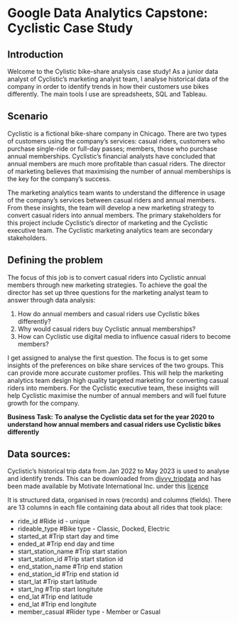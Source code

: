 # Google Data Analytics Capstone: Cyclistic Case Study

## Introduction
Welcome to the Cylistic bike-share analysis case study!
As a junior data analyst of Cyclistic’s marketing analyst team, I analyse historical data of the company in order to identify trends in how their customers use bikes differently. The main tools I use are spreadsheets, SQL and Tableau.

## Scenario
Cyclistic is a fictional bike-share company in Chicago. There are two types of customers using the company’s services: casual riders, customers who purchase single-ride or full-day passes; members, those who purchase annual memberships.
Cyclistic’s financial analysts have concluded that annual members are much more profitable than casual riders. The director of marketing believes that maximising the number of annual memberships is the key for the company’s success.

The marketing analytics team wants to understand the difference in usage of the company’s services between casual riders and annual members. From these insights, the team will develop a new marketing strategy to convert casual riders into annual members. The primary stakeholders for this project include Cyclistic’s director of marketing and the Cyclistic executive team. The Cyclistic marketing analytics team are secondary stakeholders. 

## Defining the problem
The focus of this job is to convert casual riders into Cyclistic annual members through new marketing strategies. To achieve the goal the director has set up three questions for the marketing analyst team to answer through data analysis:

1. How do annual members and casual riders use Cyclistic bikes differently?
2. Why would casual riders buy Cyclistic annual memberships?
3. How can Cyclistic use digital media to influence casual riders to become members?

I get assigned to analyse the first question. The focus is to get some insights of the preferences on bike share services of the two groups. This can provide more accurate customer profiles. This will help the marketing analytics team design high quality targeted marketing for converting casual riders into members. For the Cyclistic executive team, these insights will help Cyclistic maximise the number of annual members and will fuel future growth for the company.

**Business Task:**
**To analyse the Cyclistic data set for the year 2020 to understand how annual members and casual riders use Cyclistic bikes differently**

## Data sources:
Cyclistic’s historical trip data from Jan 2022 to May 2023 is used to analyse and identify trends. This can be downloaded from [divvy_tripdata](https://divvy-tripdata.s3.amazonaws.com/index.html) and  has been made available by Motivate International Inc. under this [licence](https://ride.divvybikes.com/data-license-agreement)

It is structured data, organised in rows (records) and columns (fields). There are 13 columns in each file containing data about all rides that took place:

* ride_id               #Ride id - unique
* rideable_type         #Bike type - Classic, Docked, Electric
* started_at            #Trip start day and time
* ended_at              #Trip end day and time
* start_station_name    #Trip start station
* start_station_id      #Trip start station id
* end_station_name      #Trip end station
* end_station_id        #Trip end station id
* start_lat             #Trip start latitude  
* start_lng             #Trip start longitute   
* end_lat               #Trip end latitude  
* end_lat               #Trip end longitute   
* member_casual         #Rider type - Member or Casual
